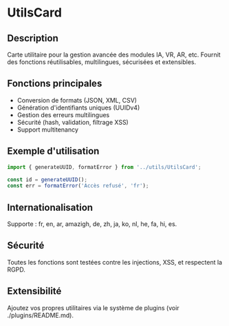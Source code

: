 # UtilsCard

## Description
Carte utilitaire pour la gestion avancée des modules IA, VR, AR, etc. Fournit des fonctions réutilisables, multilingues, sécurisées et extensibles.

## Fonctions principales
- Conversion de formats (JSON, XML, CSV)
- Génération d'identifiants uniques (UUIDv4)
- Gestion des erreurs multilingues
- Sécurité (hash, validation, filtrage XSS)
- Support multitenancy

## Exemple d'utilisation
```js
import { generateUUID, formatError } from '../utils/UtilsCard';

const id = generateUUID();
const err = formatError('Accès refusé', 'fr');
```

## Internationalisation
Supporte : fr, en, ar, amazigh, de, zh, ja, ko, nl, he, fa, hi, es.

## Sécurité
Toutes les fonctions sont testées contre les injections, XSS, et respectent la RGPD.

## Extensibilité
Ajoutez vos propres utilitaires via le système de plugins (voir ./plugins/README.md).
